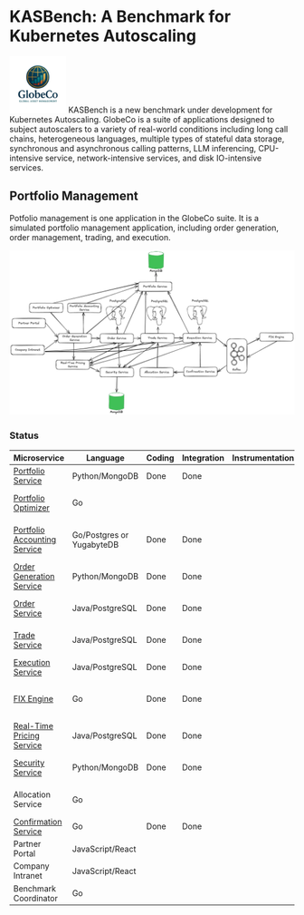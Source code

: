 # KASBench: A Benchmark for Kubernetes Autoscaling
<img src="../images/globeco-logo.png" alt="Logo" width="100"> KASBench is a new benchmark under development for Kubernetes Autoscaling. GlobeCo is a suite of applications designed to subject autoscalers to a variety of real-world conditions including long call chains, heterogeneous languages, multiple types of stateful data storage, synchronous and asynchronous calling patterns, LLM inferencing, CPU-intensive service, network-intensive services, and disk IO-intensive services.



## Portfolio Management

Potfolio management is one application in the GlobeCo suite.  It is a simulated portfolio management application, including order generation, order management, trading, and execution. 

<img src="../images/GlobeCo Portfolio Management and Trading.png">


### Status

| Microservice              | Language         | Coding | Integration | Instrumentation | Notes                                            |
| ------------------------- | ---------------- | ------ | ----------- | --------------- | ------------------------------------------------ |
| [Portfolio Service](https://github.com/kasbench/globeco-portfolio-service)         | Python/MongoDB   | Done   |    Done         |                 | CPU-light                                        |
| [Portfolio Optimizer](https://github.com/kasbench/globeco-portfolio-optimizer)       | Go     |        |             |                 | CPU-intensive Golang. gRPC                            |
| [Portfolio Accounting Service](https://github.com/kasbench/globeco-portfolio-accounting-service) | Go/Postgres or YugabyteDB | Done | Done| |CPU and Database-intensive, batch CLI                           |
| [Order Generation Service](https://github.com/kasbench/globeco-order-generation-service)  | Python/MongoDB           | Done       | Done            |                 | CPU-intensive Python                             |
| [Order Service](https://github.com/kasbench/globeco-order-service)             | Java/PostgreSQL  | Done   |   Done          |                 | For microservice chain depth                     |
| [Trade Service](https://github.com/kasbench/globeco-trade-service)             | Java/PostgreSQL  | Done   |     Done        |                 | For microservice chain depth                     |
| [Execution Service](https://github.com/kasbench/globeco-execution-service)         | Java/PostgreSQL  | Done       |   Done          |                 | Asynchronous (producer)                          |
| [FIX Engine](https://github.com/kasbench/globeco-fix-engine)               | Go               |  Done      |   Done          |                 | Stochastic, asynchronous (consumer and producer) |
| [Real-Time Pricing Service](https://github.com/kasbench/globeco-pricing-service) | Java/PostgreSQL  | Done   |      Done       |                 | Stochastic                                       |
| [Security Service](https://github.com/kasbench/globeco-security-service)          | Python/MongoDB   | Done   |   Done          |                 | For microservice chain depth                     |
| Allocation Service        | Go               |        |             |                 | For microservice chain depth                     |
| [Confirmation Service](https://github.com/kasbench/globeco-confirmation-service)      | Go               | Done      |  Done            |                 | Asynchronous (consumer)                          |
| Partner Portal            | JavaScript/React |        |             |                 | Not needed initially                             |
| Company Intranet          | JavaScript/React |        |             |                 | UI                                               |
| Benchmark Coordinator     | Go               |        |             |                 | Not needed initially                             |
